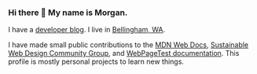 ### Hi there 👋 My name is Morgan.
I have a [developer blog](https://www.morganwebdev.org/). I live in [Bellingham, WA](https://bellingham.netlify.app).

I have made small public contributions to the [MDN Web Docs](https://github.com/mdn/content/pull/24346#issuecomment-1493051463), [Sustainable Web Design Community Group](https://github.com/w3c/sustyweb/releases/tag/v1.0-D2), and [WebPageTest documentation](https://github.com/WPO-Foundation/webpagetest-docs/pull/81). This profile is mostly personal projects to learn new things. 



